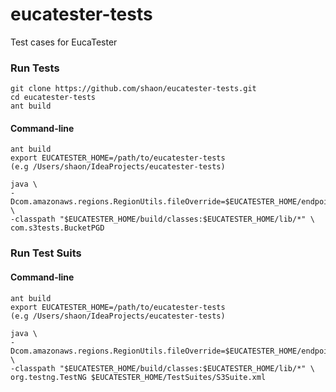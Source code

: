 eucatester-tests
================

Test cases for EucaTester


### Run Tests
    git clone https://github.com/shaon/eucatester-tests.git
    cd eucatester-tests
    ant build

#### Command-line
    ant build
    export EUCATESTER_HOME=/path/to/eucatester-tests
    (e.g /Users/shaon/IdeaProjects/eucatester-tests)
    
    java \
    -Dcom.amazonaws.regions.RegionUtils.fileOverride=$EUCATESTER_HOME/endpoints.xml \
    -classpath "$EUCATESTER_HOME/build/classes:$EUCATESTER_HOME/lib/*" \
    com.s3tests.BucketPGD

### Run Test Suits

#### Command-line
    ant build
    export EUCATESTER_HOME=/path/to/eucatester-tests
    (e.g /Users/shaon/IdeaProjects/eucatester-tests)
    
    java \
    -Dcom.amazonaws.regions.RegionUtils.fileOverride=$EUCATESTER_HOME/endpoints.xml \
    -classpath "$EUCATESTER_HOME/build/classes:$EUCATESTER_HOME/lib/*" \
    org.testng.TestNG $EUCATESTER_HOME/TestSuites/S3Suite.xml
